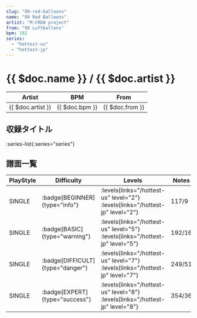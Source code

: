 ```yaml
---
slug: "99-red-balloons"
name: "99 Red Balloons"
artist: "M-CREW project"
from: "99 Luftballons"
bpm: 192
series:
  - "hottest-us"
  - "hottest-jp"
---
```


# {{ $doc.name }} / {{ $doc.artist }}

|Artist|BPM|From|
|------|---|----|
|{{ $doc.artist }}|{{ $doc.bpm }}|{{ $doc.from }}|

## 収録タイトル

:series-list{:series="series"}

## 譜面一覧

|PlayStyle|Difficulty|Levels|Notes|Movie|
|---------|----------|------|-----|-----|
|SINGLE| :badge[BEGINNER]{type="info"}| :levels{links="/hottest-us" level="2"} :levels{links="/hottest-jp" level="2"}|117/9||
|SINGLE| :badge[BASIC]{type="warning"}| :levels{links="/hottest-us" level="5"} :levels{links="/hottest-jp" level="5"}|192/16||
|SINGLE| :badge[DIFFICULT]{type="danger"}| :levels{links="/hottest-us" level="7"} :levels{links="/hottest-jp" level="7"}|249/51||
|SINGLE| :badge[EXPERT]{type="success"}| :levels{links="/hottest-us" level="8"} :levels{links="/hottest-jp" level="8"}|354/36||
